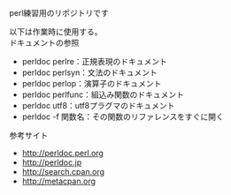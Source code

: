 perl練習用のリポジトリです

以下は作業時に使用する。  
ドキュメントの参照
* perldoc perlre：正規表現のドキュメント
* perldoc perlsyn：文法のドキュメント
* perldoc perlop：演算子のドキュメント
* perldoc perlfunc：組込み関数のドキュメント
* perldoc utf8：utf8プラグマのドキュメント
* perldoc -f 関数名：その関数のリファレンスをすぐに開く

参考サイト
* http://perldoc.perl.org
* http://perldoc.jp
* http://search.cpan.org
* http://metacpan.org

